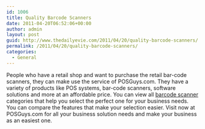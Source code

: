 ```yaml
---
id: 1006
title: Quality Barcode Scanners
date: 2011-04-20T06:52:06+00:00
author: admin
layout: post
guid: http://www.thedailyevie.com/2011/04/20/quality-barcode-scanners/
permalink: /2011/04/20/quality-barcode-scanners/
categories:
  - General
---
```

People who have a retail shop and want to purchase the retail bar-code scanners, they can make use the service of POSGuys.com. They have a variety of products like POS systems, bar-code scanners, software solutions and more at an affordable price. You can view all [barcode scanner](http://www.posguys.com/barcode-scanner_3/) categories that help you select the perfect one for your business needs. You can compare the features that make your selection easier. Visit now at POSGuys.com for all your business solution needs and make your business as an easiest one.